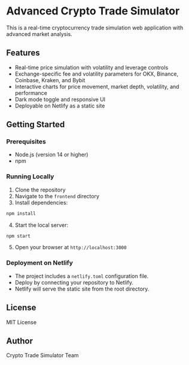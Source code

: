 # Advanced Crypto Trade Simulator

This is a real-time cryptocurrency trade simulation web application with advanced market analysis.

## Features

- Real-time price simulation with volatility and leverage controls
- Exchange-specific fee and volatility parameters for OKX, Binance, Coinbase, Kraken, and Bybit
- Interactive charts for price movement, market depth, volatility, and performance
- Dark mode toggle and responsive UI
- Deployable on Netlify as a static site

## Getting Started

### Prerequisites

- Node.js (version 14 or higher)
- npm

### Running Locally

1. Clone the repository
2. Navigate to the `frontend` directory
3. Install dependencies:

```bash
npm install
```

4. Start the local server:

```bash
npm start
```

5. Open your browser at `http://localhost:3000`

### Deployment on Netlify

- The project includes a `netlify.toml` configuration file.
- Deploy by connecting your repository to Netlify.
- Netlify will serve the static site from the root directory.

## License

MIT License

## Author

Crypto Trade Simulator Team
